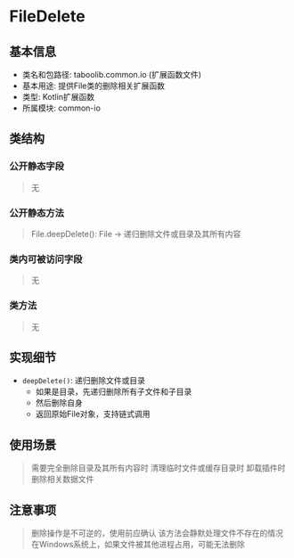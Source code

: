 # FileDelete

## 基本信息
- 类名和包路径: taboolib.common.io (扩展函数文件)
- 基本用途: 提供File类的删除相关扩展函数
- 类型: Kotlin扩展函数
- 所属模块: common-io

## 类结构
### 公开静态字段
> 无

### 公开静态方法
> File.deepDelete(): File -> 递归删除文件或目录及其所有内容

### 类内可被访问字段
> 无

### 类方法
> 无

## 实现细节
- `deepDelete()`: 递归删除文件或目录
  - 如果是目录，先递归删除所有子文件和子目录
  - 然后删除自身
  - 返回原始File对象，支持链式调用

## 使用场景
> 需要完全删除目录及其所有内容时
> 清理临时文件或缓存目录时
> 卸载插件时删除相关数据文件

## 注意事项
> 删除操作是不可逆的，使用前应确认
> 该方法会静默处理文件不存在的情况
> 在Windows系统上，如果文件被其他进程占用，可能无法删除
